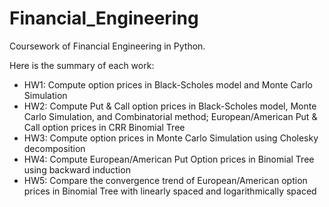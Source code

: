 # Financial_Engineering
Coursework of Financial Engineering in Python.

Here is the summary of each work:
- HW1: Compute option prices in Black-Scholes model and Monte Carlo Simulation
- HW2: Compute Put & Call option prices in Black-Scholes model, Monte Carlo Simulation, and Combinatorial method; European/American Put & Call option prices in CRR Binomial Tree
- HW3: Compute option prices in Monte Carlo Simulation using Cholesky decomposition
- HW4: Compute European/American Put Option prices in Binomial Tree using backward induction
- HW5: Compare the convergence trend of European/American option prices in Binomial Tree with linearly spaced and logarithmically spaced


